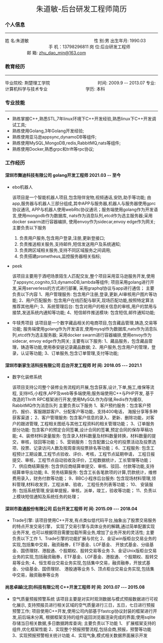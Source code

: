 <center><font size=5>朱道敏-后台研发工程师简历 </font> </center>

<style>
.no-border {
  border: none;
}
</style>

### 个人信息 
---
姓 名:朱道敏   &emsp;&emsp; &emsp; &emsp; &emsp; &emsp; &emsp; &emsp; &emsp; &emsp; &emsp; &emsp;   性 别:男
出生年月: 1990.03 &emsp;&emsp; &emsp; &emsp; &emsp; &emsp; &emsp; &emsp; &emsp; &emsp;  手 机：13798296811
岗 位:后台研发工程师 &emsp;&emsp; &emsp; &emsp; &emsp; &emsp; &emsp; &emsp; &emsp; 邮 箱: zhu_dao_min@163.com

 
### 教育经历
---
毕业院校: 荆楚理工学院 &emsp;&emsp; &emsp; &emsp; &emsp; &emsp; &emsp; &emsp; &emsp;时间: 2009.9 -- 2013.07
专业: 计算机科学与技术专业 &emsp;&emsp; &emsp; &emsp; &emsp; &emsp; &emsp;   学历: 本科



### 专业技能
---
* 熟练掌握C++,熟悉STL,7年linux环境下C++开发经验,熟悉linux下C++开发调试工具;
* 熟练使用Golang,3年Golang开发经验;
* 熟练使用亚马逊appsync,dynamoDB等组件;
* 熟练使用MySQL,MongoDB,redis,RabbitMQ,nats等组件;
* 熟练使用Docker,熟悉grpc和trift等rpc协议;

### 工作经历

#### 深圳市舞迪科技有限公司 golang开发工程师  2021.03 -- 至今

* ebo机器人

    该项目是一个智能机器人项目,包含陪伴宠物,视频通话,安防,助手等功能;
由app,服务器与机器人三部分组成,其中APP与服务器,机器人与服务器使用gprc协议通讯,
APP与机器人使用webRtc协议通讯；服务端使用golang作为开发语言,使用mongodb作为数据库,
nats作为消息队列,etcd作为选主服务器;采用docker swarm进行容器编排,
使用envoy作为sidecar,envoy edge作为网关;
主要负责以下服务
    1. 负责用户服务,包含用户登录,注册,更新登接口;
    2. 负责推送相关服务,支持邮件,短信发送用户及系统通知;
    3. 负责跨区域相关服务,支持不同区域服务之间调用;
    4. 负责搭建prometheus,监控服务器相关指标;

* peek
        
    该项目主要用于酒吧场景陌生人匹配交友,整个项目采用亚马逊服务开发,使用了appsync,cognito,S3,dynamoDB,lambda等组件; 
    项目采用golang进行开发,采用serverless的方式进行部署,
    采用graphql协议与app进行通信；
主要负责以下内容
1、用户管理服务: 包含用户注册,登录,更新,AI审核用户图片等功能;
2、用户匹配服务: 包含用户在线匹配与聊天,现场匹配功能,按照特定算法推荐其他用户;
3、系统管理后台: 包含对用户的相关信息的审核,用户的禁用与接禁,发送系统内通知等功能;
4、短信邮件推送模块: 包含短信,邮件通知功能;

* 牛犊秀项目
    该项目是一个数字藏品相关的电商项目,包含藏品管理,铸造,交易等功能;
    服务端使用golang作为开发语言,使用mysql作为数据库,nats作为消息队列,etcd作为选主服务器;
    采用docker swarm进行容器编排,使用envoy作为sidecar, envoy edge作为网关;
主要有以下服务:
1、藏品服务，包含藏品管理，铸造等功能,使用泰安链记录藏品数据;
2、用户服务,包含用户的管理，登录，认证等功能;
3、订单服务,包含订单管理,支付等功能;


#### 深圳市新家生活科技有限公司 后台开发工程师   时 间: 2018.05 --- 2021.1

* 数字化装修系统

    该项目支持公司整个装修业务流程的开展,包含获客,设计,下单,施工,维保等流程,
    支持H5,小程序,APP及web等多端使用;服务端使用C++与PHP开发,
    基于改造的Thrift RPC框架进行开发;使用MySQL作为存储,Redis作为缓存,
    RabbitMQ作为消息队列 
主要负责以下服务
1、客户预约服务：包含客户预约、报价、客服跟踪客户、分配客户等功能，支持400电话，
海报分享等多种获客渠道；
2、客户管理服务: 包含客户信息的录入、更新、删除功能，对客户的跟进管理,
    工程相关图纸与其他工程资料的相关管理功能；
3、订单服务部分功能: 包含客户的预定合同签署,设计合同的签署,预定合同的保存草稿功能;
4、装修材料录量服务: 包含录入材料数量及材料数量转换，材料数量的提交，审核，驳回等功能；
5、营销服务：包含配置公众号的投票活动及投票选项、投票、记录访问人数及按周查询投票排名等功能；
6、工程服务: 包含工程预计工期设置,工程节点验收、评价、考核，工程节点延期申请，
工程日报提交、审核，工程节点自动验收及评价，工程数据统计，工长管理等功能；
7、供应商结算服务: 包含供应商结算单提交、审核、驳回、付款等功能,支持结算单导出功能;
8、劳务结算服务: 包含工长各笔款项的计算,罚款统计，维修费用录入，财务付款等功能；
9、BBC小程序后台服务: 包含现场材料管理,领料管理,材料收发货，工程派单、验收，
工程任务列表等功能；
10、 安装服务: 包括系统管理,安装单提报，审核，派单，竣工，验收等功能；
11、负责以上模块短信通知及系统任务的处理；


#### 深圳市盈通股份有限公司  后台开发工程师 时 间: 2015.09 --- 2018.04   

* Trade引擎:
    该项目使用C++开发,有点类似低代码平台,抽象出了股票交易服务的特点开发交易引擎，
    实现了交易引擎与具体业务的解耦,通过简单配置实现业务开发,
    也可以根据项目需要加载所需业务,增加了业务开发的灵活性;
主要负责以下工作
1、Trade引擎的功能扩展与优化
2、金证win版柜台交易业务的实现,包括集中交易，融资融券，ETF基金、LOF基金、
开放式基金、分级基金、国债理财、港股通、个股期权、股转交易等业务
3、金证Unix版柜台交易业务的实现,包括融资融券，ETF基金、LOF基金、港股通、
个股期权、股转交易等业务;
4、恒生柜台交易业务实现,包括集中交易，融资融券，开放式基金、分级基金、国债理财、
港股通等业务
5、顶点柜台交易业务实现,包括集中交易，融资融券等业务

#### 尚思卓越(北京)科技有限公司  C++开发工程师 时 间: 2013.07 --- 2015.08   

* 空气质量预报预警系统
    该项目主要是对实时观测数据与模式预报数据进行可视化展示,
    支持预报员进行相关区域的空气质量进行三日，五日，七日进行预报预警工作; 
    项目使用C++开发,使用公司内部基于fastcgi协议封装的框架进行开发,前后端未分离,
    根据框架支持的组件返回浏览器渲染完成的界面;使用sqlite存储当日相关数据,多日数据跨库查询;
主要负责以下功能
1、 扩展框架支持的组件,优化框架性能
2、实现整个预报预警流程,包括会商,预报，预警等功能
3、实现预报预警相关统计功能
4、实现气象,模式相关数据界面展示开发
